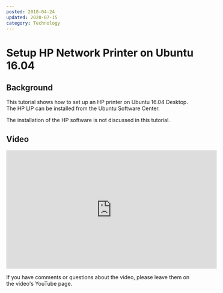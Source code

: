 ```yaml
---
posted: 2018-04-24
updated: 2020-07-15
category: Technology
---
```


# Setup HP Network Printer on Ubuntu 16.04

## Background

This tutorial shows how to set up an HP printer on Ubuntu 16.04 Desktop.  The HP LIP can be installed from the Ubuntu Software Center.

The installation of the HP software is not discussed in this tutorial.

## Video 

<iframe width="560" height="315" src="https://www.youtube.com/embed/0gleeizRavo" frameborder="0" allow="autoplay; encrypted-media" allowfullscreen></iframe>

If you have comments or questions about the video, please leave them on the video's YouTube page.



